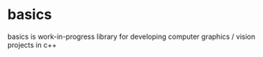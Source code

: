 # basics

basics is work-in-progress library for developing computer graphics / vision
projects in c++